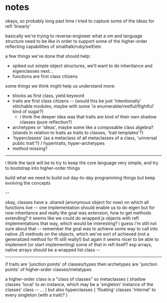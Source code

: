 # notes

okays, so probably long past time i tried to capture some of the ideas for refl 'linearly'

basically we're trying to reverse-engineer what a vm and language structure need to be like
in order to support some of the higher-order reflecting capabilities of smalltalk/ruby/self/etc

a few things we've done that should help:
- spiked out simple object structures, we'll want to do inheritance and eigenclasses next...
- functions are first class citizens

some things we think might help us understand more:
- blocks as first class, yield keyword
- traits are first class citizens -- (would this be just 'intentionally' stitchable modules, maybe with some 'is enumerable/restful/flightful' kind of sugar?)
    - i think the deeper idea was that traits are kind of their own shadow classes (pure reflection?)
- archetypes or 'ideas', maybe some like a composable class algebra? (stands in relation to traits as traits to classes, 'trait templates'?)
- 'hyperclasses' (as a metaclass of all metaclasses of a class, 'universal public trait'?) / hypertraits, hyper-archetypes
- method missing?

---

i think the tack will be to try to keep the core language very simple, and try to bootstrap into higher-order things

build what we need to build out day-to-day programming things but keep evolving the concepts

--

okay, classes have a .shared (anonymous object for now) on which all functions live -- one implementation
should enable us to do eigen but for now inheritance and really the goal was extension, how to get methods extending?
it seems like we could do wrapped js objects with refl implementations that way, which would be interesting? i guess i'm still not
sure about that -- remember the goal was to achieve some way to call into native JS methods on the objects, which we've sort of
achieved (not a generalized method for ffi still really!) but again it seems nicer to be able to implement (or start implementing) some
of that in refl itself? esp arrays, native arrays should be a wrapped list class -- 


---

if traits are 'junction points' of classes/types
then archetypes are 'junction points' of higher-order classes/metatypes

a higher-order class is a "class of classes"
so metaclasses (
    shadow classes 'local' to an instance,
    which may be a 'singleton' instance of the classes' class -- ...
) but also hyperclasses (
    'floating' classes 'internal' to every singleton (with a trait)?
)